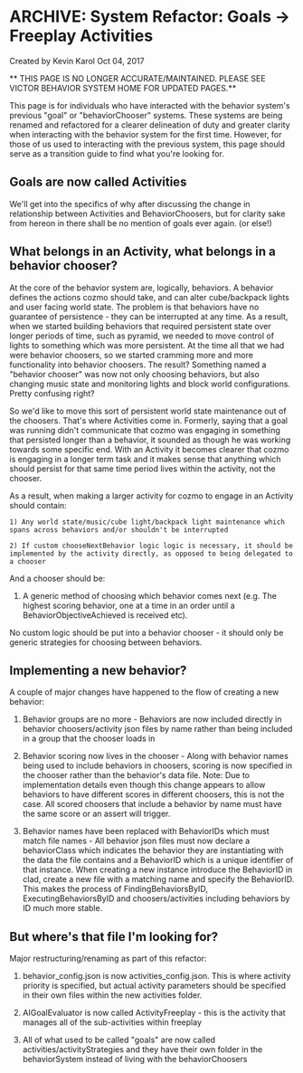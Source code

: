 # ARCHIVE: System Refactor: Goals -> Freeplay Activities

Created by Kevin Karol Oct 04, 2017

** THIS PAGE IS NO LONGER ACCURATE/MAINTAINED. PLEASE SEE VICTOR BEHAVIOR SYSTEM HOME FOR UPDATED PAGES.**

This page is for individuals who have interacted with the behavior system's previous "goal" or "behaviorChooser" systems.  These systems are being renamed and refactored for a clearer delineation of duty and greater clarity when interacting with the behavior system for the first time.  However, for those of us used to interacting with the previous system, this page should serve as a transition guide to find what you're looking for.

## Goals are now called Activities

We'll get into the specifics of why after discussing the change in relationship between Activities and BehaviorChoosers, but for clarity sake from hereon in there shall be no mention of goals ever again. (or else!)

## What belongs in an Activity, what belongs in a behavior chooser?

At the core of the behavior system are, logically, behaviors.  A behavior defines the actions cozmo should take, and can alter cube/backpack lights and user facing world state.  The problem is that behaviors have no guarantee of persistence - they can be interrupted at any time.  As a result, when we started building behaviors that required persistent state over longer periods of time, such as pyramid, we needed to move control of lights to something which was more persistent.  At the time all that we had were behavior choosers, so we started cramming more and more functionality into behavior choosers.  The result?  Something named a "behavior chooser" was now not only choosing behaviors, but also changing music state and monitoring lights and block world configurations.  Pretty confusing right?

So we'd like to move this sort of persistent world state maintenance out of the choosers.  That's where Activities come in.  Formerly, saying that a goal was running didn't communicate that cozmo was engaging in something that persisted longer than a behavior, it sounded as though he was working towards some specific end.  With an Activity it becomes clearer that cozmo is engaging in a longer term task and it makes sense that anything which should persist for that same time period lives within the activity, not the chooser.

As a result, when making a larger activity for cozmo to engage in an Activity should contain:

    1) Any world state/music/cube light/backpack light maintenance which spans across behaviors and/or shouldn't be interrupted

    2) If custom chooseNextBehavior logic logic is necessary, it should be implemented by the activity directly, as opposed to being delegated to a chooser

And a chooser should be:

   1) A generic method of choosing which behavior comes next (e.g. The highest scoring behavior, one at a time in an order until a BehaviorObjectiveAchieved is received etc).  

No custom logic should be put into a behavior chooser - it should only be generic strategies for choosing between behaviors.

## Implementing a new behavior?

A couple of major changes have happened to the flow of creating a new behavior:

1) Behavior groups are no more - Behaviors are now included directly in behavior choosers/activity json files by name rather than being included in a group that the chooser loads in

2) Behavior scoring now lives in the chooser - Along with behavior names being used to include behaviors in choosers, scoring is now specified in the chooser rather than the behavior's data file.  Note: Due to implementation details even though this change appears to allow behaviors to have different scores in different choosers, this is not the case.  All scored choosers that include a behavior by name must have the same score or an assert will trigger.

3) Behavior names have been replaced with BehaviorIDs which must match file names - All behavior json files must now declare a behaviorClass which indicates the behavior they are instantiating with the data the file contains and a BehaviorID which is a unique identifier of that instance.  When creating a new instance introduce the BehaviorID in clad, create a new file with a matching name and specify the BehaviorID.  This makes the process of FindingBehaviorsByID, ExecutingBehaviorsByID and choosers/activities including behaviors by ID much more stable.

## But where's that file I'm looking for?

Major restructuring/renaming as part of this refactor:

   1) behavior_config.json is now activities_config.json.  This is where activity priority is specified, but actual activity parameters should be specified in their own files within the new activities folder.

   2) AIGoalEvaluator is now called ActivityFreeplay - this is the activity that manages all of the sub-activities within freeplay

   3) All of what used to be called "goals" are now called activities/activityStrategies and they have their own folder in the behaviorSystem instead of living with the behaviorChoosers